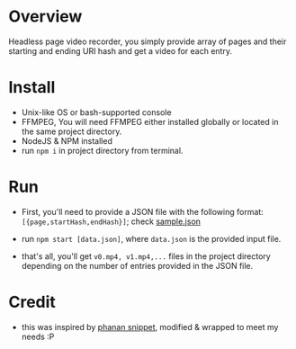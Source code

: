 # Overview
Headless page video recorder, you simply provide array of pages and their starting and ending URI hash and get a video for each entry.

# Install

+ Unix-like OS or bash-supported console
+ FFMPEG, You will need FFMPEG either installed globally or located in the same project directory.
+ NodeJS & NPM installed
+ run `npm i` in project directory from terminal.

# Run

+ First, you'll need to provide a JSON file with the following format: `[{page,startHash,endHash}]`; check [sample.json](https://github.com/yoga1290/H5Recorder/blob/master/sample.json)

+ run `npm start [data.json]`, where `data.json` is the provided input file.

+ that's all, you'll get `v0.mp4, v1.mp4,...` files in the project directory depending on the number of entries provided in the JSON file.

# Credit
+ this was inspired by [phanan snippet](https://gist.github.com/phanan/e03f75082e6eb114a35c#file-runner-js), modified & wrapped to meet my needs :P

